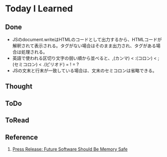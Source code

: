 # Today I Learned

## Done
- JSのdocument.writeはHTMLのコードとして出力するから、HTMLコードが解釈されて表示される。タグがない場合はそのまま出力され、タグがある場合は処理される。
- 英語で使われる区切り文字の弱い順から並べると、,(カンマ) < :(コロン) < ;(セミコロン) < .(ピリオド) = ! = ?
- JSの文末と行末が一致している場合は、文末のセミコロンは省略できる。

## Thought

## ToDo

## ToRead

## Reference
1. [Press Release: Future Software Should Be Memory Safe](https://www.whitehouse.gov/oncd/briefing-room/2024/02/26/press-release-technical-report/)